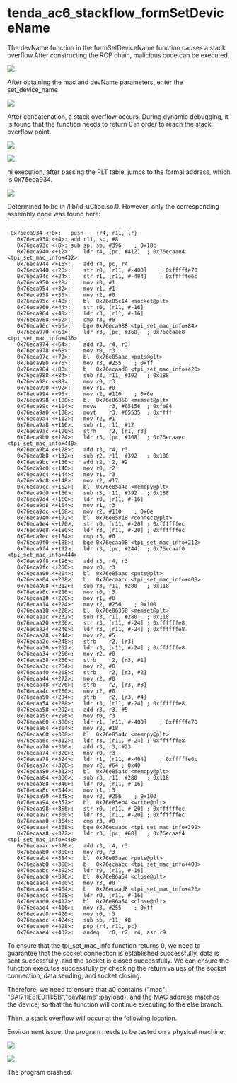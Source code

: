 # tenda_ac6_stackflow_formSetDeviceName

The devName function in the formSetDeviceName function causes a stack overflow.After constructing the ROP chain, malicious code can be executed.

![](vx_images/421393696172808.png)

After obtaining the mac and devName parameters, enter the set_device_name

![](vx_images/447226838405074.png)

After concatenation, a stack overflow occurs.
During dynamic debugging, it is found that the function needs to return 0 in order to reach the stack overflow point.


![](vx_images/143706622653874.png)



![](vx_images/68987593584541.png)

ni execution, after passing the PLT table, jumps to the formal address, which is 0x76eca934.

![](vx_images/441298969019440.png)


Determined to be in /lib/ld-uClibc.so.0.
However, only the corresponding assembly code was found here:

```

 0x76eca934 <+0>:	push	{r4, r11, lr}
   0x76eca938 <+4>:	add	r11, sp, #8
   0x76eca93c <+8>:	sub	sp, sp, #396	; 0x18c
   0x76eca940 <+12>:	ldr	r4, [pc, #412]	; 0x76ecaae4 <tpi_set_mac_info+432>
   0x76eca944 <+16>:	add	r4, pc, r4
   0x76eca948 <+20>:	str	r0, [r11, #-400]	; 0xfffffe70
   0x76eca94c <+24>:	str	r1, [r11, #-404]	; 0xfffffe6c
   0x76eca950 <+28>:	mov	r0, #1
   0x76eca954 <+32>:	mov	r1, #1
   0x76eca958 <+36>:	mov	r2, #0
   0x76eca95c <+40>:	bl	0x76e85c14 <socket@plt>
   0x76eca960 <+44>:	str	r0, [r11, #-16]
   0x76eca964 <+48>:	ldr	r3, [r11, #-16]
   0x76eca968 <+52>:	cmp	r3, #0
   0x76eca96c <+56>:	bge	0x76eca988 <tpi_set_mac_info+84>
   0x76eca970 <+60>:	ldr	r3, [pc, #368]	; 0x76ecaae8 <tpi_set_mac_info+436>
   0x76eca974 <+64>:	add	r3, r4, r3
   0x76eca978 <+68>:	mov	r0, r3
   0x76eca97c <+72>:	bl	0x76e85aac <puts@plt>
   0x76eca980 <+76>:	mov	r3, #255	; 0xff
   0x76eca984 <+80>:	b	0x76ecaad8 <tpi_set_mac_info+420>
   0x76eca988 <+84>:	sub	r3, r11, #392	; 0x188
   0x76eca98c <+88>:	mov	r0, r3
   0x76eca990 <+92>:	mov	r1, #0
   0x76eca994 <+96>:	mov	r2, #110	; 0x6e
   0x76eca998 <+100>:	bl	0x76e86358 <memset@plt>
   0x76eca99c <+104>:	movw	r3, #65156	; 0xfe84
   0x76eca9a0 <+108>:	movt	r3, #65535	; 0xffff
   0x76eca9a4 <+112>:	mov	r2, #1
   0x76eca9a8 <+116>:	sub	r1, r11, #12
   0x76eca9ac <+120>:	strh	r2, [r1, r3]
   0x76eca9b0 <+124>:	ldr	r3, [pc, #308]	; 0x76ecaaec <tpi_set_mac_info+440>
   0x76eca9b4 <+128>:	add	r3, r4, r3
   0x76eca9b8 <+132>:	sub	r2, r11, #392	; 0x188
   0x76eca9bc <+136>:	add	r2, r2, #2
   0x76eca9c0 <+140>:	mov	r0, r2
   0x76eca9c4 <+144>:	mov	r1, r3
   0x76eca9c8 <+148>:	mov	r2, #17
   0x76eca9cc <+152>:	bl	0x76e85a4c <memcpy@plt>
   0x76eca9d0 <+156>:	sub	r3, r11, #392	; 0x188
   0x76eca9d4 <+160>:	ldr	r0, [r11, #-16]
   0x76eca9d8 <+164>:	mov	r1, r3
   0x76eca9dc <+168>:	mov	r2, #110	; 0x6e
   0x76eca9e0 <+172>:	bl	0x76e85818 <connect@plt>
   0x76eca9e4 <+176>:	str	r0, [r11, #-20]	; 0xffffffec
   0x76eca9e8 <+180>:	ldr	r3, [r11, #-20]	; 0xffffffec
   0x76eca9ec <+184>:	cmp	r3, #0
   0x76eca9f0 <+188>:	bge	0x76ecaa08 <tpi_set_mac_info+212>
   0x76eca9f4 <+192>:	ldr	r3, [pc, #244]	; 0x76ecaaf0 <tpi_set_mac_info+444>
   0x76eca9f8 <+196>:	add	r3, r4, r3
   0x76eca9fc <+200>:	mov	r0, r3
   0x76ecaa00 <+204>:	bl	0x76e85aac <puts@plt>
   0x76ecaa04 <+208>:	b	0x76ecaacc <tpi_set_mac_info+408>
   0x76ecaa08 <+212>:	sub	r3, r11, #280	; 0x118
   0x76ecaa0c <+216>:	mov	r0, r3
   0x76ecaa10 <+220>:	mov	r1, #0
   0x76ecaa14 <+224>:	mov	r2, #256	; 0x100
   0x76ecaa18 <+228>:	bl	0x76e86358 <memset@plt>
   0x76ecaa1c <+232>:	sub	r3, r11, #280	; 0x118
   0x76ecaa20 <+236>:	str	r3, [r11, #-24]	; 0xffffffe8
   0x76ecaa24 <+240>:	ldr	r3, [r11, #-24]	; 0xffffffe8
   0x76ecaa28 <+244>:	mov	r2, #5
   0x76ecaa2c <+248>:	strb	r2, [r3]
   0x76ecaa30 <+252>:	ldr	r3, [r11, #-24]	; 0xffffffe8
   0x76ecaa34 <+256>:	mov	r2, #0
   0x76ecaa38 <+260>:	strb	r2, [r3, #1]
   0x76ecaa3c <+264>:	mov	r2, #0
   0x76ecaa40 <+268>:	strb	r2, [r3, #2]
   0x76ecaa44 <+272>:	mov	r2, #0
   0x76ecaa48 <+276>:	strb	r2, [r3, #3]
   0x76ecaa4c <+280>:	mov	r2, #0
   0x76ecaa50 <+284>:	strb	r2, [r3, #4]
   0x76ecaa54 <+288>:	ldr	r3, [r11, #-24]	; 0xffffffe8
   0x76ecaa58 <+292>:	add	r3, r3, #5
   0x76ecaa5c <+296>:	mov	r0, r3
   0x76ecaa60 <+300>:	ldr	r1, [r11, #-400]	; 0xfffffe70
   0x76ecaa64 <+304>:	mov	r2, #18
   0x76ecaa68 <+308>:	bl	0x76e85a4c <memcpy@plt>
   0x76ecaa6c <+312>:	ldr	r3, [r11, #-24]	; 0xffffffe8
   0x76ecaa70 <+316>:	add	r3, r3, #23
   0x76ecaa74 <+320>:	mov	r0, r3
   0x76ecaa78 <+324>:	ldr	r1, [r11, #-404]	; 0xfffffe6c
   0x76ecaa7c <+328>:	mov	r2, #64	; 0x40
   0x76ecaa80 <+332>:	bl	0x76e85a4c <memcpy@plt>
   0x76ecaa84 <+336>:	sub	r3, r11, #280	; 0x118
   0x76ecaa88 <+340>:	ldr	r0, [r11, #-16]
   0x76ecaa8c <+344>:	mov	r1, r3
   0x76ecaa90 <+348>:	mov	r2, #256	; 0x100
   0x76ecaa94 <+352>:	bl	0x76e85eb4 <write@plt>
   0x76ecaa98 <+356>:	str	r0, [r11, #-20]	; 0xffffffec
   0x76ecaa9c <+360>:	ldr	r3, [r11, #-20]	; 0xffffffec
   0x76ecaaa0 <+364>:	cmp	r3, #0
   0x76ecaaa4 <+368>:	bge	0x76ecaabc <tpi_set_mac_info+392>
   0x76ecaaa8 <+372>:	ldr	r3, [pc, #68]	; 0x76ecaaf4 <tpi_set_mac_info+448>
   0x76ecaaac <+376>:	add	r3, r4, r3
   0x76ecaab0 <+380>:	mov	r0, r3
   0x76ecaab4 <+384>:	bl	0x76e85aac <puts@plt>
   0x76ecaab8 <+388>:	b	0x76ecaacc <tpi_set_mac_info+408>
   0x76ecaabc <+392>:	ldr	r0, [r11, #-16]
   0x76ecaac0 <+396>:	bl	0x76e86a54 <close@plt>
   0x76ecaac4 <+400>:	mov	r3, #0
   0x76ecaac8 <+404>:	b	0x76ecaad8 <tpi_set_mac_info+420>
   0x76ecaacc <+408>:	ldr	r0, [r11, #-16]
   0x76ecaad0 <+412>:	bl	0x76e86a54 <close@plt>
   0x76ecaad4 <+416>:	mov	r3, #255	; 0xff
   0x76ecaad8 <+420>:	mov	r0, r3
   0x76ecaadc <+424>:	sub	sp, r11, #8
   0x76ecaae0 <+428>:	pop	{r4, r11, pc}
   0x76ecaae4 <+432>:	andeq	r0, r2, r4, asr r9

```
To ensure that the tpi_set_mac_info function returns 0, we need to guarantee that the socket connection is established successfully, data is sent successfully, and the socket is closed successfully. We can ensure the function executes successfully by checking the return values of the socket connection, data sending, and socket closing.

Therefore, we need to ensure that a0 contains {"mac": "BA:71:E8:E0:11:5B","devName":payload}, and the MAC address matches the device, so that the function will continue executing to the else branch.

Then, a stack overflow will occur at the following location.


Environment issue, the program needs to be tested on a physical machine.


![](vx_images/528963759574261.png)

![](vx_images/169193292924574.png)


The program crashed.


